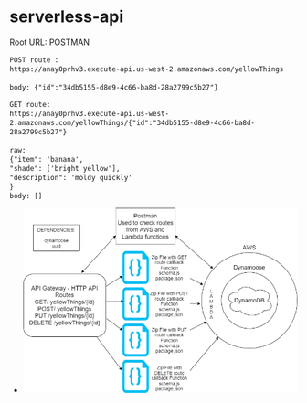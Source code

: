 # serverless-api

<!-- What is the root URL to your API?
What are the routes?
What inputs do they require?
What output do they return? -->
Root URL: POSTMAN
```
POST route :
https://anay0prhv3.execute-api.us-west-2.amazonaws.com/yellowThings

body: {"id":"34db5155-d8e9-4c66-ba8d-28a2799c5b27"}
```
```
GET route:
https://anay0prhv3.execute-api.us-west-2.amazonaws.com/yellowThings/{"id":"34db5155-d8e9-4c66-ba8d-28a2799c5b27"}

raw:
{"item": 'banana',
"shade": ['bright yellow'],
"description": 'moldy quickly'
}
body: []
```

+ ![lab-18-uml](assets/lab-18-uml.png)